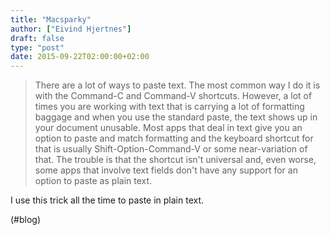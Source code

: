 ```yaml
---
title: "Macsparky"
author: ["Eivind Hjertnes"]
draft: false
type: "post"
date: 2015-09-22T02:00:00+02:00
---
```


> There are a lot of ways to paste text. The most common way I do it is
> with the Command-C and Command-V shortcuts. However, a lot of times
> you are working with text that is carrying a lot of formatting baggage
> and when you use the standard paste, the text shows up in your
> document unusable. Most apps that deal in text give you an option to
> paste and match formatting and the keyboard shortcut for that is
> usually Shift-Option-Command-V or some near-variation of that. The
> trouble is that the shortcut isn't universal and, even worse, some
> apps that involve text fields don't have any support for an option to
> paste as plain text.

I use this trick all the time to paste in plain text.

(#blog)
